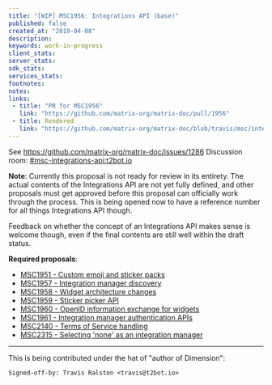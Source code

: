 ```yaml
---
title: "[WIP] MSC1956: Integrations API (base)"
published: false
created_at: "2019-04-08"
description:
keywords: work-in-progress
client_stats:
server_stats:
sdk_stats:
services_stats:
footnotes:
notes:
links:
 - title: "PR for MSC1956"
   link: "https://github.com/matrix-org/matrix-doc/pull/1956"
 - title: Rendered
   link: "https://github.com/matrix-org/matrix-doc/blob/travis/msc/integrations/base/proposals/1956-integrations-api-base.md"
---
```

See https://github.com/matrix-org/matrix-doc/issues/1286
Discussion room: [#msc-integrations-api:t2bot.io](https://matrix.to/#/#msc-integrations-api:t2bot.io)

**Note**: Currently this proposal is not ready for review in its entirety. The actual contents of the Integrations API are not yet fully defined, and other proposals must get approved before this proposal can officially work through the process. This is being opened now to have a reference number for all things Integrations API though.

Feedback on whether the concept of an Integrations API makes sense is welcome though, even if the final contents are still well within the draft status.

**Required proposals**:
* [MSC1951 - Custom emoji and sticker packs](https://github.com/matrix-org/matrix-doc/pull/1951)
* [MSC1957 - Integration manager discovery](https://github.com/matrix-org/matrix-doc/pull/1957)
* [MSC1958 - Widget architecture changes](https://github.com/matrix-org/matrix-doc/pull/1958)
* [MSC1959 - Sticker picker API](https://github.com/matrix-org/matrix-doc/pull/1959)
* [MSC1960 - OpenID information exchange for widgets](https://github.com/matrix-org/matrix-doc/pull/1960)
* [MSC1961 - Integration manager authentication APIs](https://github.com/matrix-org/matrix-doc/pull/1961)
* [MSC2140 - Terms of Service handling](https://github.com/matrix-org/matrix-doc/pull/2140)
* [MSC2315 - Selecting 'none' as an integration manager](https://github.com/matrix-org/matrix-doc/pull/2315)

----

This is being contributed under the hat of "author of Dimension":
```
Signed-off-by: Travis Ralston <travis@t2bot.io>
```
